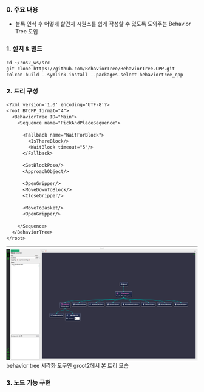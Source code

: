 ### 0. 주요 내용

- 블록 인식 후 어떻게 할건지 시퀀스를 쉽게 작성할 수 있도록 도와주는 Behavior Tree 도입

### 1. 설치 & 빌드
```
cd ~/ros2_ws/src
git clone https://github.com/BehaviorTree/BehaviorTree.CPP.git
colcon build --symlink-install --packages-select behaviortree_cpp
```

### 2. 트리 구성
```
<?xml version='1.0' encoding='UTF-8'?>
<root BTCPP_format="4">
  <BehaviorTree ID="Main">
    <Sequence name="PickAndPlaceSequence">
      
      <Fallback name="WaitForBlock">
        <IsThereBlock/>
        <WaitBlock timeout="5"/>
      </Fallback>

      <GetBlockPose/>
      <ApproachObject/>
      
      <OpenGripper/>
      <MoveDownToBlock/>
      <CloseGripper/>

      <MoveToBasket/>
      <OpenGripper/>

    </Sequence>
  </BehaviorTree>
</root>
```
![alt text](./images/tree.png)
behavior tree 시각화 도구인 groot2에서 본 트리 모습

### 3. 노드 기능 구현

